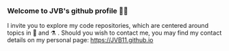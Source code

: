 ### Welcome to JVB's github profile 👋🏻

I invite you to explore my code repositories, which are centered around topics in 🔭 and ⚗️ .
Should you wish to contact me, you may find my contact details on my personal page: https://JVB11.github.io

<!--
**JVB11/JVB11** is a ✨ _special_ ✨ repository because its `README.md` (this file) appears on your GitHub profile.

Here are some ideas to get you started:

- 🔭 I’m currently working on ...
- 🌱 I’m currently learning ...
- 👯 I’m looking to collaborate on ...
- 🤔 I’m looking for help with ...
- 💬 Ask me about ...
- 📫 How to reach me: ...
- 😄 Pronouns: ...
- ⚡ Fun fact: ...
-->

